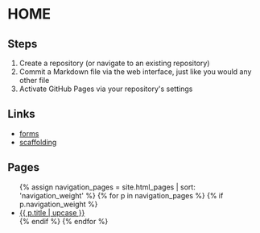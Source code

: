 # HOME

## Steps

1. Create a repository (or navigate to an existing repository)
1. Commit a Markdown file via the web interface, just like you would any other file
1. Activate GitHub Pages via your repository's settings

## Links

- [forms](forms)
- [scaffolding](scaffolding)

## Pages

<ul>
{% assign navigation_pages = site.html_pages | sort: 'navigation_weight' %}
{% for p in navigation_pages %}
	{% if p.navigation_weight %}
		<li><a href="{{ p.url | absolute_url }}" {% if p.url == page.url %}class="active"{% endif %}>{{ p.title | upcase }}</a></li>
	{% endif %}
{% endfor %}
</ul>

